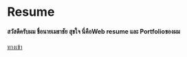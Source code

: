# Resume
<h4>สวัสดีครับผม ชื่อนายเมธาชัย สุขใจ นี่คือWeb resume และ Portfolioของผม</h4>
<div>
  <a href="https://guty345.github.io/Portfolio/?fbclid=IwY2xjawHHqYpleHRuA2FlbQIxMQABHTHTUrUmwzAM5HdCR77rcKCZba06MMCInj9aQKQuVbkSexBrHB8eOV5Nzg_aem_oTNs4YWiXLZTlzNMhQ4-Uw">ทางเข้า</a>
</div>

